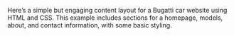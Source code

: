 Here’s a simple but engaging content layout for a Bugatti car website using HTML and CSS. This example includes sections for a homepage, models, about, and contact information, with some basic styling.
